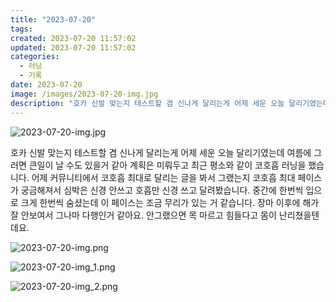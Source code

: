 ```yaml
---
title: "2023-07-20"
tags:
created: 2023-07-20 11:57:02
updated: 2023-07-20 11:57:02
categories:
  - 러닝
  - 기록
date: 2023-07-20
image: /images/2023-07-20-img.jpg
description: "호카 신발 맞는지 테스트할 겸 신나게 달리는게 어제 세운 오늘 달리기였는데 여름에 그러면 큰일이 날 수도 있을거 같아 계획은 미뤄두고 최근 평소와 같이 코호흡 러닝을 했습니다. 어제 커뮤니티에서 코호흡 최대로 달리는 글을 봐서 그랬는지 코호흡 최대 페이스가 궁금해져서 심박은 신경 안쓰고"
---
```


![2023-07-20-img.jpg](/images/2023-07-20-img.jpg)
 
 

호카 신발 맞는지 테스트할 겸 신나게 달리는게 어제 세운 오늘 달리기였는데 여름에 그러면 큰일이 날 수도 있을거 같아 계획은 미뤄두고 최근 평소와 같이 코호흡 러닝을 했습니다.
어제 커뮤니티에서 코호흡 최대로 달리는 글을 봐서 그랬는지 코호흡 최대 페이스가 궁금해져서 심박은 신경 안쓰고 호흡만 신경 쓰고 달려봤습니다. 중간에 한번씩 입으로 크게 한번씩 숨셨는데 이 페이스는 조금 무리가 있는 거 같습니다.
장마 이후에 해가 잘 안보여서 그나마 다행인거 같아요. 안그랬으면 목 마르고 힘들다고 몸이 난리쳤을텐데요.

 
 ![2023-07-20-img.png](/images/2023-07-20-img.png)
 
 

 
 ![2023-07-20-img_1.png](/images/2023-07-20-img_1.png)
 
 

 
 ![2023-07-20-img_2.png](/images/2023-07-20-img_2.png)
